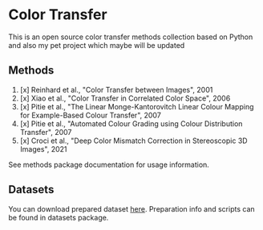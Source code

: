 # Color Transfer

This is an open source color transfer methods collection based on Python
and also my pet project which maybe will be updated

## Methods

1. [x] Reinhard et al., "Color Transfer between Images", 2001
2. [x] Xiao et al., "Color Transfer in Correlated Color Space", 2006
3. [x] Pitie et al., "The Linear Monge-Kantorovitch Linear Colour Mapping for Example-Based Colour Transfer", 2007
4. [x] Pitie et al., "Automated Colour Grading using Colour Distribution Transfer", 2007
5. [x] Croci et al., "Deep Color Mismatch Correction in Stereoscopic 3D Images", 2021

See methods package documentation for usage information.

## Datasets

You can download prepared dataset [here](https://www.kaggle.com/datasets/egorchistov/dcmc-dataset).
Preparation info and scripts can be found in datasets package.
